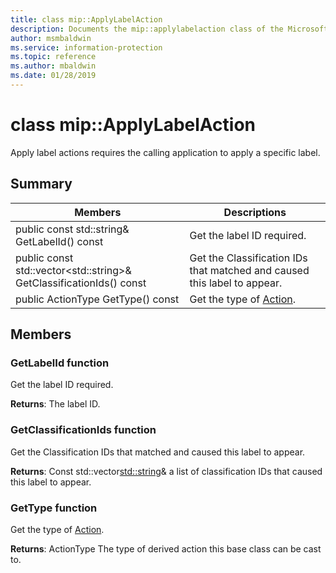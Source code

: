 ```yaml
---
title: class mip::ApplyLabelAction 
description: Documents the mip::applylabelaction class of the Microsoft Information Protection (MIP) SDK.
author: msmbaldwin
ms.service: information-protection
ms.topic: reference
ms.author: mbaldwin
ms.date: 01/28/2019
---
```


# class mip::ApplyLabelAction 
Apply label actions requires the calling application to apply a specific label.
  
## Summary
 Members                        | Descriptions                                
--------------------------------|---------------------------------------------
public const std::string& GetLabelId() const  |  Get the label ID required.
public const std::vector\<std::string\>& GetClassificationIds() const  |  Get the Classification IDs that matched and caused this label to appear.
public ActionType GetType() const  |  Get the type of [Action](class_mip_action.md).

## Members
  
### GetLabelId function
Get the label ID required.

  
**Returns**: The label ID.
  
### GetClassificationIds function
Get the Classification IDs that matched and caused this label to appear.

  
**Returns**: Const std::vector<std::string>& a list of classification IDs that caused this label to appear.

### GetType function
Get the type of [Action](class_mip_action.md).

  
**Returns**: ActionType The type of derived action this base class can be cast to.